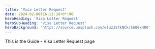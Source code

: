 ```yaml
---
title: 'Visa Letter Request'
date: 2024-02-08T16:21:18+0*:00
heroHeading: 'Visa Letter Request'
heroSubHeading: 'Visa Letter Request'
heroBackground: 'https://source.unsplash.com/eluzJSfkNCk/1600x400'
---
```

 This is the Guide - Visa Letter Request page
